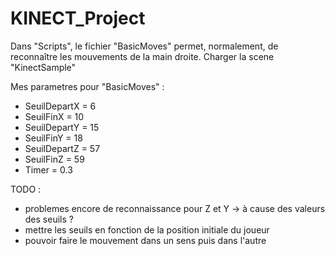 # KINECT_Project


Dans "Scripts", le fichier "BasicMoves" permet, normalement, de reconnaître les mouvements de la main droite.
Charger la scene "KinectSample"


Mes parametres pour "BasicMoves" :
- SeuilDepartX = 6
- SeuilFinX = 10
- SeuilDepartY = 15
- SeuilFinY = 18
- SeuilDepartZ = 57
- SeuilFinZ = 59
- Timer = 0.3

TODO :
- problemes encore de reconnaissance pour Z et Y -> à cause des valeurs des seuils ?
- mettre les seuils en fonction de la position initiale du joueur
- pouvoir faire le mouvement dans un sens puis dans l'autre